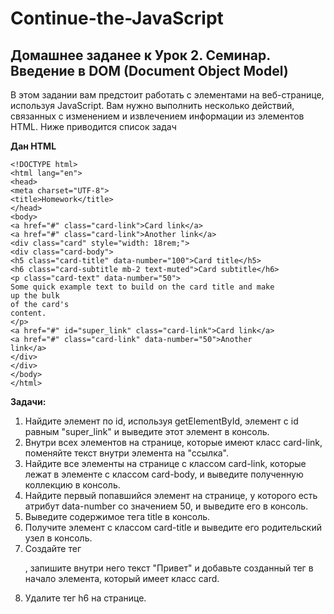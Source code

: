 # **Continue-the-JavaScript**
## **Домашнее заданее к Урок 2. Семинар. Введение в DOM (Document Object Model)**

В этом задании вам предстоит работать с элементами на веб-странице, используя
JavaScript. Вам нужно выполнить несколько действий, связанных с изменением и
извлечением информации из элементов HTML. Ниже приводится список задач

**Дан HTML**
```
<!DOCTYPE html>
<html lang="en">
<head>
<meta charset="UTF-8">
<title>Homework</title>
</head>
<body>
<a href="#" class="card-link">Card link</a>
<a href="#" class="card-link">Another link</a>
<div class="card" style="width: 18rem;">
<div class="card-body">
<h5 class="card-title" data-number="100">Card title</h5>
<h6 class="card-subtitle mb-2 text-muted">Card subtitle</h6>
<p class="card-text" data-number="50">
Some quick example text to build on the card title and make
up the bulk
of the card's
content.
</p>
<a href="#" id="super_link" class="card-link">Card link</a>
<a href="#" class="card-link" data-number="50">Another
link</a>
</div>
</div>
</body>
</html>
```

**Задачи:**
1. Найдите элемент по id, используя getElementById, элемент с id равным
"super_link" и выведите этот элемент в консоль.
2. Внутри всех элементов на странице, которые имеют класс card-link,
поменяйте текст внутри элемента на "ссылка".
3. Найдите все элементы на странице с классом card-link, которые лежат в
элементе с классом card-body, и выведите полученную коллекцию в консоль.
4. Найдите первый попавшийся элемент на странице, у которого есть атрибут
data-number со значением 50, и выведите его в консоль.
5. Выведите содержимое тега title в консоль.
6. Получите элемент с классом card-title и выведите его родительский узел в
консоль.
7. Создайте тег <p>, запишите внутри него текст "Привет" и добавьте созданный
тег в начало элемента, который имеет класс card.
8. Удалите тег h6 на странице.
